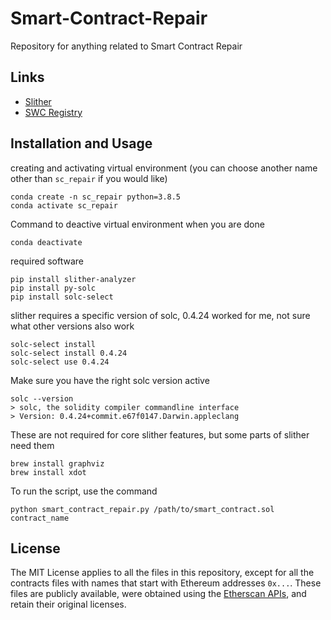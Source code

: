 # Smart-Contract-Repair
Repository for anything related to Smart Contract Repair

## Links
* [Slither](https://github.com/crytic/slither)
* [SWC Registry](https://swcregistry.io/docs/SWC-114)


## Installation and Usage

creating and activating virtual environment (you can choose another name other than `sc_repair` if you would like)
```
conda create -n sc_repair python=3.8.5 
conda activate sc_repair
```

Command to deactive virtual environment when you are done
```
conda deactivate
```

required software
```
pip install slither-analyzer
pip install py-solc
pip install solc-select
```

slither requires a specific version of solc, 0.4.24 worked for me, not sure what other versions also work
```
solc-select install
solc-select install 0.4.24
solc-select use 0.4.24
```

Make sure you have the right solc version active
```
solc --version
> solc, the solidity compiler commandline interface
> Version: 0.4.24+commit.e67f0147.Darwin.appleclang
```

These are not required for core slither features, but some parts of slither need them
```
brew install graphviz
brew install xdot
```

To run the script, use the command
```
python smart_contract_repair.py /path/to/smart_contract.sol contract_name
```
 
## License

The MIT License applies to all the files in this repository, except for all the contracts files with names that start with Ethereum addresses `0x...`. These files are publicly available, were obtained using the [Etherscan APIs](https://etherscan.io/apis), and retain their original licenses. 
